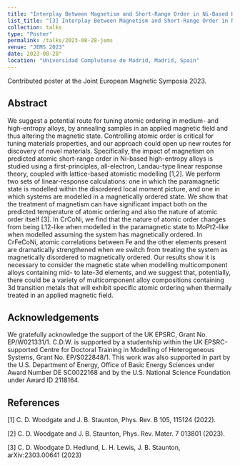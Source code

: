 ```yaml
---
title: "Interplay Between Magnetism and Short-Range Order in Ni-Based High-Entropy Alloys: CrCoNi, CrFeCoNi, and CrMnFeCoNi"
list_title: "[3] Interplay Between Magnetism and Short-Range Order in Ni-Based High-Entropy Alloys: CrCoNi, CrFeCoNi, and CrMnFeCoNi"
collection: talks
type: "Poster"
permalink: /talks/2023-08-28-jems
venue: "JEMS 2023"
date: 2023-08-28"
location: "Universidad Complutense de Madrid, Madrid, Spain"
---
```


Contributed poster at the Joint European Magnetic Symposia 2023.

<h2>Abstract</h2>
We suggest a potential route for tuning atomic ordering in medium- and high-entropy alloys, by annealing samples in an applied magnetic field and thus altering the magnetic state. Controlling atomic order is critical for tuning materials properties, and our approach could open up new routes for discovery of novel materials. Specifically, the impact of magnetism on predicted atomic short-range order in Ni-based high-entropy alloys is studied using a first-principles, all-electron, Landau-type linear response theory, coupled with lattice-based atomistic modelling [1,2]. We perform two sets of linear-response calculations: one in which the paramagnetic state is modelled within the disordered local moment picture, and one in which systems are modelled in a magnetically ordered state. We show that the treatment of magnetism can have significant impact both on the predicted temperature of atomic ordering and also the nature of atomic order itself [3]. In CrCoNi, we find that the nature of atomic order changes from being L12-like when modelled in the paramagnetic state to MoPt2-like when modelled assuming the system has magnetically ordered. In CrFeCoNi, atomic correlations between Fe and the other elements present are dramatically strengthened when we switch from treating the system as magnetically disordered to magnetically ordered. Our results show it is necessary to consider the magnetic state when modelling multicomponent alloys containing mid- to late-3d elements, and we suggest that, potentially, there could be a variety of multicomponent alloy compositions containing 3d transition metals that will exhibit specific atomic ordering when thermally treated in an applied magnetic field.

<h2>Acknowledgements</h2>
We gratefully acknowledge the support of the UK EPSRC, Grant No. EP/W021331/1. C.D.W. is supported by a studentship within the UK EPSRC-supported Centre for Doctoral Training in Modelling of Heterogeneous Systems, Grant No. EP/S022848/1. This work was also supported in part by the U.S. Department of Energy, Office of Basic Energy Sciences under Award Number DE SC0022168 and by the U.S. National Science Foundation under Award ID 2118164.

<h2>References</h2>
[1] C. D. Woodgate and J. B. Staunton, Phys. Rev. B 105, 115124 (2022).

[2] C. D. Woodgate and J. B. Staunton, Phys. Rev. Mater. 7 013801 (2023).

[3] C. D. Woodgate D. Hedlund, L. H. Lewis, J. B. Staunton, arXiv:2303.00641 (2023)
